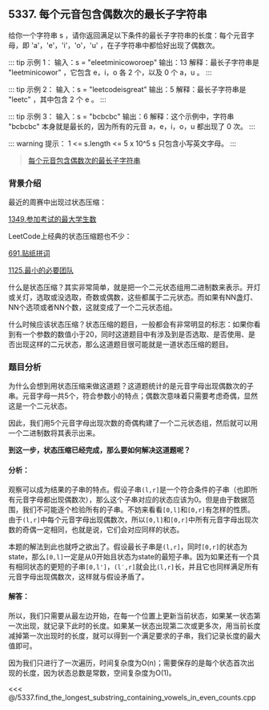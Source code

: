 ## 5337. 每个元音包含偶数次的最长子字符串

给你一个字符串 s ，请你返回满足以下条件的最长子字符串的长度：每个元音字母，即 'a'，'e'，'i'，'o'，'u' ，在子字符串中都恰好出现了偶数次。

::: tip 示例 1：
输入：s = "eleetminicoworoep"
输出：13
解释：最长子字符串是 "leetminicowor" ，它包含 e，i，o 各 2 个，以及 0 个 a，u 。
:::

::: tip 示例 2：
输入：s = "leetcodeisgreat"
输出：5
解释：最长子字符串是 "leetc" ，其中包含 2 个 e 。
:::

::: tip 示例 3：
输入：s = "bcbcbc"
输出：6
解释：这个示例中，字符串 "bcbcbc" 本身就是最长的，因为所有的元音 a，e，i，o，u 都出现了 0 次。
:::

::: warning 提示：
1 <= s.length <= 5 x 10^5
s 只包含小写英文字母。
:::

> [每个元音包含偶数次的最长子字符串](https://leetcode-cn.com/problems/find-the-longest-substring-containing-vowels-in-even-counts)

### 背景介绍

最近的周赛中出现过状态压缩：

[1349.参加考试的最大学生数](https://leetcode-cn.com/problems/maximum-students-taking-exam/)

LeetCode上经典的状态压缩题也不少：

[691.贴纸拼词](https://leetcode-cn.com/problems/stickers-to-spell-word/)

[1125.最小的必要团队](https://leetcode-cn.com/problems/smallest-sufficient-team/)

什么是状态压缩？其实非常简单，就是把一个二元状态组用二进制数来表示。开灯或关灯，选取或没选取，奇数或偶数，这些都属于二元状态。而如果有NN盏灯、NN个选项或者NN个数，这就变成了一个二元状态组。

什么时候应该状态压缩？状态压缩的题目，一般都会有非常明显的标志：如果你看到有一个参数的数值小于20，同时这道题目中有涉及到是否选取、是否使用、是否出现这样的二元状态，那么这道题目很可能就是一道状态压缩的题目。

### 题目分析

为什么会想到用状态压缩来做这道题？这道题统计的是元音字母出现偶数次的子串。元音字母一共5个，符合参数小的特点；偶数次意味着只需要考虑奇偶，显然这是一个二元状态。

因此，我们用5个元音字母出现次数的奇偶构建了一个二元状态组，然后就可以用一个二进制数将其表示出来。

**到这一步，状态压缩已经完成，那么要如何解决这道题呢？**

#### 分析：

观察可以成为结果的子串的特点。假设子串`(l,r]`是一个符合条件的子串（也即所有元音字母都出现偶数次），那么这个子串对应的状态应该为0。但是由于数据范围，我们不可能逐个检验所有的子串。不妨来看看`[0,l]`和`[0,r]`有怎样的性质。由于`(l,r]`中每个元音字母出现偶数次，所以`[0,l]`和`[0,r]`中所有元音字母出现次数的奇偶一定相同，也就是说，它们会对应同样的状态。

本题的解法到此也就呼之欲出了。假设最长子串是`(l,r]`，同时`[0,r]`的状态为state，那么`[0,l]`一定是从0开始且状态为state的最短子串。因为如果还有一个具有相同状态的更短的子串`[0,l']`，`(l′,r]`就会比`(l,r]`长，并且它也同样满足所有元音字母出现偶数次，这样就与假设矛盾了。

#### 解答：

所以，我们只需要从最左边开始，在每一个位置上更新当前状态，如果某一状态第一次出现，就记录下此时的长度。如果某一状态出现第二次或更多次，用当前长度减掉第一次出现时的长度，就可以得到一个满足要求的子串，我们记录长度的最大值即可。

因为我们只进行了一次遍历，时间复杂度为O(n)；需要保存的是每个状态首次出现的长度，因为状态总数是常数，空间复杂度为O(1)。

<<< @/5337.find_the_longest_substring_containing_vowels_in_even_counts.cpp